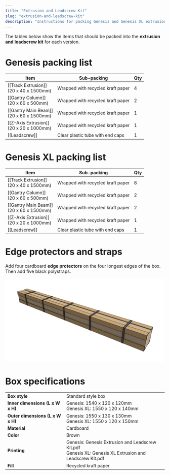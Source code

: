 ```yaml
---
title: "Extrusion and Leadscrew Kit"
slug: "extrusion-and-leadscrew-kit"
description: "Instructions for packing Genesis and Genesis XL extrusion and leadscrew kits"
---
```


The tables below show the items that should be packed into the **extrusion and leadscrew kit** for each version.

# Genesis packing list

|Item|Sub-packing|Qty|
|----|-----------|---|
|[[Track Extrusion]]<br>(20 x 40 x 1500mm)|Wrapped with recycled kraft paper|4
|[[Gantry Column]]<br>(20 x 60 x 500mm)|Wrapped with recycled kraft paper|2
|[[Gantry Main Beam]]<br>(20 x 60 x 1500mm)|Wrapped with recycled kraft paper|1
|[[Z-Axis Extrusion]]<br>(20 x 20 x 1000mm)|Wrapped with recycled kraft paper|1
|[[Leadscrew]]|Clear plastic tube with end caps|1

# Genesis <span class="fb-xl-sticker">XL</span> packing list

|Item|Sub-packing|Qty|
|----|-----------|---|
|[[Track Extrusion]]<br>(20 x 40 x 1500mm)|Wrapped with recycled kraft paper|8
|[[Gantry Column]]<br>(20 x 60 x 500mm)|Wrapped with recycled kraft paper|2
|[[Gantry Main Beam]]<br>(20 x 60 x 1500mm)|Wrapped with recycled kraft paper|2
|[[Z-Axis Extrusion]]<br>(20 x 20 x 1000mm)|Wrapped with recycled kraft paper|1
|[[Leadscrew]]|Clear plastic tube with end caps|1

# Edge protectors and straps

Add four cardboard **edge protectors** on the four longest edges of the box. Then add five black polystraps.

![extrusion and leadscrew box edge protectors and straps](_images/extrusion_and_leadscrew_box_edge_protectors_and_straps.png)

# Box specifications

|                              |                              |
|------------------------------|------------------------------|
|**Box style**                 |Standard style box
|**Inner dimensions (L x W x H)**|Genesis: 1540 x 120 x 120mm<br>Genesis XL: 1550 x 120 x 140mm
|**Outer dimensions (L x W x H)**|Genesis: 1550 x 130 x 130mm<br>Genesis XL: 1550 x 120 x 150mm
|**Material**                  |Cardboard
|**Color**                     |Brown
|**Printing**                  |Genesis: Genesis Extrusion and Leadscrew Kit.pdf<br>Genesis XL: Genesis XL Extrusion and Leadscrew Kit.pdf
|**Fill**                      |Recycled kraft paper

